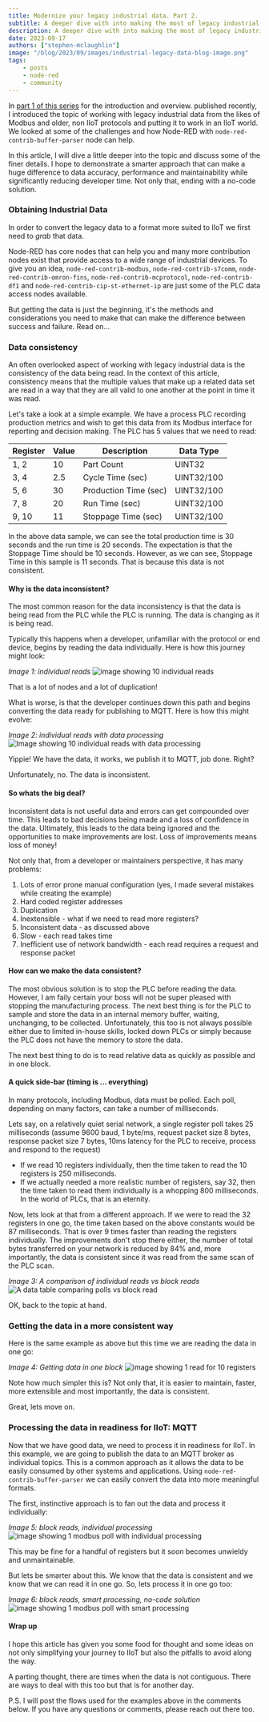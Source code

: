 ```yaml
---
title: Modernize your legacy industrial data. Part 2.
subtitle: A deeper dive with into making the most of legacy industrial data from the likes of Modbus and older, non IIoT protocols and putting it to work in an IIoT world.
description: A deeper dive with into making the most of legacy industrial data from the likes of Modbus and older, non IIoT protocols and putting it to work in an IIoT world.
date: 2023-09-17
authors: ["stephen-mclaughlin"]
image: "/blog/2023/09/images/industrial-legacy-data-blog-image.png"
tags:
    - posts
    - node-red
    - community
---
```


In [part 1 of this series](../modernize-your-legacy-industrial-data/) for the introduction and overview. published recently, I introduced the topic of working with legacy industrial data from the likes of Modbus and older, non IIoT protocols and putting it to work in an IIoT world. 
We looked at some of the challenges and how Node-RED with `node-red-contrib-buffer-parser` node can help. 

In this article, I will dive a little deeper into the topic and discuss some of the finer details. I hope to demonstrate a smarter approach that can make a huge difference to data accuracy, performance and maintainability while significantly reducing developer time. Not only that, ending with a no-code solution.

<!--more-->

### Obtaining Industrial Data

In order to convert the legacy data to a format more suited to IIoT we first need to _grab_ that data.

Node-RED has core nodes that can help you and many more contribution nodes exist that provide access to a wide range of industrial devices. To give you an idea, `node-red-contrib-modbus`, `node-red-contrib-s7comm`, `node-red-contrib-omron-fins`, `node-red-contrib-mcprotocol`, `node-red-contrib-df1` and `node-red-contrib-cip-st-ethernet-ip` are just some of the PLC data access nodes available.

But getting the data is just the beginning, it's the methods and considerations you need to make that can make the difference between success and failure. Read on...


### Data consistency

An often overlooked aspect of working with legacy industrial data is the consistency of the data being read. In the context of this article, consistency means that the multiple values that make up a related data set are read in a way that they are all valid to one another at the point in time it was read.

Let's take a look at a simple example. We have a process PLC recording production metrics and wish to get this data from its Modbus interface for reporting and decision making. The PLC has 5 values that we need to read:

| Register | Value | Description            | Data Type  |
| -------- | ----- | ---------------------- | ---------- |
| 1, 2     | 10    | Part Count             | UINT32     |
| 3, 4     | 2.5   | Cycle Time (sec)       | UINT32/100 |
| 5, 6     | 30    | Production Time (sec)  | UINT32/100 |
| 7, 8     | 20    | Run Time (sec)         | UINT32/100 |
| 9, 10    | 11    | Stoppage Time (sec)    | UINT32/100 |

In the above data sample, we can see the total production time is 30 seconds and the run time is 20 seconds. The expectation is that the Stoppage Time should be 10 seconds. However, as we can see, Stoppage Time in this sample is 11 seconds. That is because this data is not consistent.

#### Why is the data inconsistent?

The most common reason for the data inconsistency is that the data is being read from the PLC while the PLC is running. The data is changing as it is being read.

Typically this happens when a developer, unfamiliar with the protocol or end device, begins by reading the data individually. Here is how this journey might look:

_Image 1: individual reads_
![image showing 10 individual reads](images/industrial-legacy-data-pt2-demo1.png)

That is a lot of nodes and a lot of duplication!

What is worse, is that the developer continues down this path and begins converting the data ready for publishing to MQTT. Here is how this might evolve:

_Image 2: individual reads with data processing_
![Image showing 10 individual reads with data processing](images/industrial-legacy-data-pt2-10polls.gif)

Yippie! We have the data, it works, we publish it to MQTT, job done. Right?

Unfortunately, no. The data is inconsistent.

#### So whats the big deal?

Inconsistent data is not useful data and errors can get compounded over time. This leads to bad decisions being made and a loss of confidence in the data. Ultimately, this leads to the data being ignored and the opportunities to make improvements are lost. Loss of improvements means loss of money!

Not only that, from a developer or maintainers perspective, it has many problems:
1. Lots of error prone manual configuration (yes, I made several mistakes while creating the example)
2. Hard coded register addresses
3. Duplication
4. Inextensible - what if we need to read more registers?
5. Inconsistent data - as discussed above
6. Slow - each read takes time
7. Inefficient use of network bandwidth - each read requires a request and response packet

#### How can we make the data consistent?

The most obvious solution is to stop the PLC before reading the data.
However, I am faily certain your boss will not be super pleased with stopping the manufacturing process.
The next best thing is for the PLC to sample and store the data in an internal memory buffer, waiting, unchanging, to be collected. Unfortunately, this too is not always possible either due to limited in-house skills, locked down PLCs or simply because the PLC does not have the memory to store the data.

The next best thing to do is to read relative data as quickly as possible and in one block.

#### A quick side-bar (timing is ... everything)

In many protocols, including Modbus, data must be polled. Each poll, depending on many factors, can take a number of milliseconds.

Lets say, on a relatively quiet serial network, a single register poll takes 25 milliseconds (assume 9600 baud, 1 byte/ms, request packet size 8 bytes, response packet size 7 bytes, 10ms latency for the PLC to receive, process and respond to the request)
* If we read 10 registers individually, then the time taken to read the 10 registers is 250 milliseconds.
* If we actually needed a more realistic number of registers, say 32, then the time taken to read them individually is a whopping 800 milliseconds. In the world of PLCs, that is an eternity.

Now, lets look at that from a different approach. If we were to read the 32 registers in one go, the time taken based on the above constants would be 87 milliseconds. That is over 9 times faster than reading the registers individually. The improvements don't stop there either, the number of total bytes transferred on your network is reduced by 84% and, more importantly, the data is consistent since it was read from the same scan of the PLC scan.

_Image 3: A comparison of individual reads vs block reads_
![A data table comparing polls vs block read](images/industrial-legacy-data-pt2-table.png)

OK, back to the topic at hand.

### Getting the data in a more consistent way

Here is the same example as above but this time we are reading the data in one go:

_Image 4: Getting data in one block_
![image showing 1 read for 10 registers](images/industrial-legacy-data-pt2-demo1b.png)

Note how much simpler this is? Not only that, it is easier to maintain, faster, more extensible and most importantly, the data is consistent.

Great, lets move on.

### Processing the data in readiness for IIoT: MQTT

Now that we have good data, we need to process it in readiness for IIoT. In this example, we are going to publish the data to an MQTT broker as individual topics. This is a common approach as it allows the data to be easily consumed by other systems and applications. Using `node-red-contrib-buffer-parser` we can easily convert the data into more meaningful formats.

The first, instinctive approach is to fan out the data and process it individually:

_Image 5: block reads, individual processing_
![image showing 1 modbus poll with individual processing](images/industrial-legacy-data-pt2-1poll-fixed.gif)

This may be fine for a handful of registers but it soon becomes unwieldy and unmaintainable.

But lets be smarter about this. We know that the data is consistent and we know that we can read it in one go. So, lets process it in one go too:

_Image 6: block reads, smart processing, no-code solution_
![image showing 1 modbus poll with smart processing](images/industrial-legacy-data-pt2-1poll-extensible.gif)

#### Wrap up

I hope this article has given you some food for thought and some ideas on not only simplifying your journey to IIoT but also the pitfalls to avoid along the way.

A parting thought, there are times when the data is not contiguous. There are ways to deal with this too but that is for another day.

P.S. I will post the flows used for the examples above in the comments below. If you have any questions or comments, please reach out there too.
